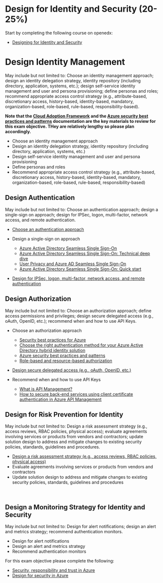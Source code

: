 # Design for Identity and Security (20-25%)

Start by completing the following course on openedx:
* [Designing for Identity and Security](https://aka.ms/openedx-AZ-301.1-about)

# Design Identity Management
May include but not limited to: Choose an identity management approach; design an identity delegation strategy, identity repository (including directory, application, systems, etc.); design self-service identity management and user and persona provisioning; define personas and roles; recommend appropriate access control strategy (e.g., attribute-based, discretionary access, history-based, identity-based, mandatory, organization-based, role-based, rule-based, responsibility-based).

**Note that the [Cloud Adoption Framework](https://docs.microsoft.com/en-us/azure/architecture/cloud-adoption/overview) and the [Azure security best practices and patterns](https://docs.microsoft.com/en-us/azure/security/security-best-practices-and-patterns) documentation are the key materials to review for this exam objective. THey are relatively lengthy so please plan accordingly.**

* Choose an identity management approach
* Design an identity delegation strategy, identity repository (including directory, application, systems, etc.)
* Design self-service identity management and user and persona provisioning
* Define personas and roles
* Recommend appropriate access control strategy (e.g., attribute-based, discretionary access, history-based, identity-based, mandatory, organization-based, role-based, rule-based, responsibility-based)

	
## Design Authentication
May include but not limited to: Choose an authentication approach; design a single-sign on approach; design for IPSec, logon, multi-factor, network access, and remote authentication.
* [Choose an authentication approach](https://docs.microsoft.com/en-us/azure/architecture/multitenant-identity/authenticate)
* Design a single-sign on approach
    * [Azure Active Directory Seamless Single Sign-On](https://docs.microsoft.com/en-us/azure/active-directory/hybrid/how-to-connect-sso) 
    * [Azure Active Directory Seamless Single Sign-On: Technical deep dive](https://docs.microsoft.com/en-us/azure/active-directory/hybrid/how-to-connect-sso-how-it-works )
    * [User Privacy and Azure AD Seamless Single Sign-On](https://docs.microsoft.com/en-us/azure/active-directory/hybrid/how-to-connect-sso-user-privacy )
    * [Azure Active Directory Seamless Single Sign-On: Quick start](https://docs.microsoft.com/en-us/azure/active-directory/hybrid/how-to-connect-sso-quick-start )

* [Design for IPSec, logon, multi-factor, network access, and remote authentication](https://docs.microsoft.com/en-us/learn/modules/design-for-security-in-azure/)

## Design Authorization
May include but not limited to: Choose an authorization approach; define access permissions and privileges; design secure delegated access (e.g., oAuth, OpenID, etc.); recommend when and how to use API Keys.

* Choose an authorization approach
    * [Security best practices for Azure ](https://azure.microsoft.com/mediahandler/files/resourcefiles/security-best-practices-for-azure-solutions/Azure%20Security%20Best%20Practices.pdf)
    * [Choose the right authentication method for your Azure Active Directory hybrid identity solution](https://docs.microsoft.com/en-us/azure/security/azure-ad-choose-authn )
    * [Azure security best practices and patterns](https://docs.microsoft.com/en-us/azure/security/security-best-practices-and-patterns)
    * [Role-based and resource-based authorization](https://docs.microsoft.com/en-us/azure/architecture/multitenant-identity/authorize )

* [Design secure delegated access (e.g., oAuth, OpenID, etc.)](https://docs.microsoft.com/en-us/azure/security/azure-security-threat-modeling-tool-authorization#principle-least-privilege)
* Recommend when and how to use API Keys
    * [What is API Management?](https://docs.microsoft.com/en-us/azure/api-management/api-management-key-concepts) 
    * [How to secure back-end services using client certificate authentication in Azure API Management](https://docs.microsoft.com/en-us/azure/api-management/api-management-howto-mutual-certificates )

## Design for Risk Prevention for Identity
May include but not limited to: Design a risk assessment strategy (e.g., access reviews, RBAC policies, physical access); evaluate agreements involving services or products from vendors and contractors; update solution design to address and mitigate changes to existing security policies, standards, guidelines and procedures.
* [Design a risk assessment strategy (e.g., access reviews, RBAC policies, physical access)](https://docs.microsoft.com/en-us/azure/architecture/reference-architectures/identity/)
* Evaluate agreements involving services or products from vendors and contractors
* Update solution design to address and mitigate changes to existing security policies, standards, guidelines and procedures


 
## Design a Monitoring Strategy for Identity and Security
May include but not limited to: Design for alert notifications; design an alert and metrics strategy; recommend authentication monitors.
* Design for alert notifications
* Design an alert and metrics strategy
* Recommend authentication monitors

For this exam objective please complete the following:
* [Security, responsibility and trust in Azure](https://docs.microsoft.com/en-us/learn/modules/intro-to-security-in-azure/)
* [Design for security in Azure](https://docs.microsoft.com/en-us/learn/modules/design-for-security-in-azure/)
 

